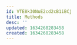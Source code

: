 ```yaml
---
id: VTE8k30NuE2cd2cB1iBCj
title: Methods
desc: ''
updated: 1634268283458
created: 1634268283458
---
```


